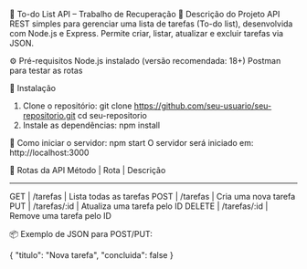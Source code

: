 📌 To-do List API – Trabalho de Recuperação
📝 Descrição do Projeto
API REST simples para gerenciar uma lista de tarefas (To-do list), desenvolvida com Node.js e Express. Permite criar, listar, atualizar e excluir tarefas via JSON.

⚙️ Pré-requisitos
Node.js instalado (versão recomendada: 18+)
Postman para testar as rotas


📁 Instalação
1. Clone o repositório:
git clone https://github.com/seu-usuario/seu-repositorio.git
cd seu-repositorio
2. Instale as dependências:
npm install

🚀 Como iniciar o servidor:
npm start
O servidor será iniciado em: http://localhost:3000

🔁 Rotas da API
Método   |  Rota          |  Descrição
_________________________________________________________
GET      |  /tarefas      |  Lista todas as tarefas
POST     |  /tarefas      |  Cria uma nova tarefa
PUT      |  /tarefas/:id  |  Atualiza uma tarefa pelo ID
DELETE   |  /tarefas/:id  |  Remove uma tarefa pelo ID


📦 Exemplo de JSON para POST/PUT:

{
  "titulo": "Nova tarefa",
  "concluida": false
}
